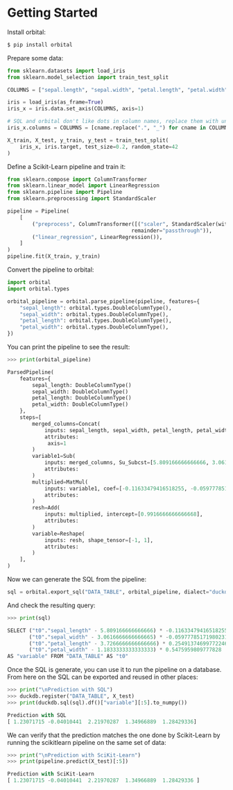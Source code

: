 # Getting Started

Install orbital:

```bash
$ pip install orbital
```

Prepare some data:

```python
from sklearn.datasets import load_iris
from sklearn.model_selection import train_test_split

COLUMNS = ["sepal.length", "sepal.width", "petal.length", "petal.width"]

iris = load_iris(as_frame=True)
iris_x = iris.data.set_axis(COLUMNS, axis=1)

# SQL and orbital don't like dots in column names, replace them with underscores
iris_x.columns = COLUMNS = [cname.replace(".", "_") for cname in COLUMNS]

X_train, X_test, y_train, y_test = train_test_split(
    iris_x, iris.target, test_size=0.2, random_state=42
)
```

Define a Scikit-Learn pipeline and train it:

```python
from sklearn.compose import ColumnTransformer
from sklearn.linear_model import LinearRegression
from sklearn.pipeline import Pipeline
from sklearn.preprocessing import StandardScaler

pipeline = Pipeline(
    [
        ("preprocess", ColumnTransformer([("scaler", StandardScaler(with_std=False), COLUMNS)],
                                        remainder="passthrough")),
        ("linear_regression", LinearRegression()),
    ]
)
pipeline.fit(X_train, y_train)
```

Convert the pipeline to orbital:

```python
import orbital
import orbital.types

orbital_pipeline = orbital.parse_pipeline(pipeline, features={
    "sepal_length": orbital.types.DoubleColumnType(),
    "sepal_width": orbital.types.DoubleColumnType(),
    "petal_length": orbital.types.DoubleColumnType(),
    "petal_width": orbital.types.DoubleColumnType(),
})
```

You can print the pipeline to see the result:

```python
>>> print(orbital_pipeline)

ParsedPipeline(
    features={
        sepal_length: DoubleColumnType()
        sepal_width: DoubleColumnType()
        petal_length: DoubleColumnType()
        petal_width: DoubleColumnType()
    },
    steps=[
        merged_columns=Concat(
            inputs: sepal_length, sepal_width, petal_length, petal_width,
            attributes: 
             axis=1
        )
        variable1=Sub(
            inputs: merged_columns, Su_Subcst=[5.809166666666666, 3.0616666666666665, 3.7266666666666666, 1.18333333...,
            attributes: 
        )
        multiplied=MatMul(
            inputs: variable1, coef=[-0.11633479416518255, -0.05977785171980231, 0.25491374699772246, 0.5475959...,
            attributes: 
        )
        resh=Add(
            inputs: multiplied, intercept=[0.9916666666666668],
            attributes: 
        )
        variable=Reshape(
            inputs: resh, shape_tensor=[-1, 1],
            attributes: 
        )
    ],
)
```

Now we can generate the SQL from the pipeline:

```python
sql = orbital.export_sql("DATA_TABLE", orbital_pipeline, dialect="duckdb")
```

And check the resulting query:

```python
>>> print(sql)

SELECT ("t0"."sepal_length" - 5.809166666666666) * -0.11633479416518255 + 0.9916666666666668 +  
       ("t0"."sepal_width" - 3.0616666666666665) * -0.05977785171980231 + 
       ("t0"."petal_length" - 3.7266666666666666) * 0.25491374699772246 + 
       ("t0"."petal_width" - 1.1833333333333333) * 0.5475959809777828 
AS "variable" FROM "DATA_TABLE" AS "t0"
```

Once the SQL is generate, you can use it to run the pipeline on a
database. From here on the SQL can be exported and reused in other
places:

```python
>>> print("\nPrediction with SQL")
>>> duckdb.register("DATA_TABLE", X_test)
>>> print(duckdb.sql(sql).df()["variable"][:5].to_numpy())

Prediction with SQL
[ 1.23071715 -0.04010441  2.21970287  1.34966889  1.28429336]
```

We can verify that the prediction matches the one done by Scikit-Learn
by running the scikitlearn pipeline on the same set of data:

```python
>>> print("\nPrediction with SciKit-Learn")
>>> print(pipeline.predict(X_test)[:5])

Prediction with SciKit-Learn
[ 1.23071715 -0.04010441  2.21970287  1.34966889  1.28429336 ]
```

